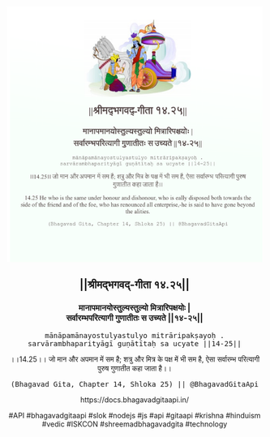 <img src="../../asset/BG_14_25.png"/>
<center><h2>||श्रीमद्‍भगवद्‍-गीता १४.२५||</h2>
<h3>मानापमानयोस्तुल्यस्तुल्यो मित्रारिपक्षयोः |<br/>सर्वारम्भपरित्यागी गुणातीतः स उच्यते ||१४-२५||</h3>
<pre>mānāpamānayostulyastulyo mitrāripakṣayoḥ .<br/>sarvārambhaparityāgī guṇātītaḥ sa ucyate ||14-25||</pre>
<p>।।14.25।। जो मान और अपमान में सम है; शत्रु और मित्र के पक्ष में भी सम है, ऐसा सर्वारम्भ परित्यागी पुरुष गुणातीत कहा जाता है।।</p>
<pre>(Bhagavad Gita, Chapter 14, Shloka 25) || @BhagavadGitaApi</pre><p>https://docs.bhagavadgitaapi.in/</p><p>#API #bhagavadgitaapi #slok #nodejs #js #api #gitaapi #krishna #hinduism #vedic #ISKCON #shreemadbhagavadgita #technology</p></center>